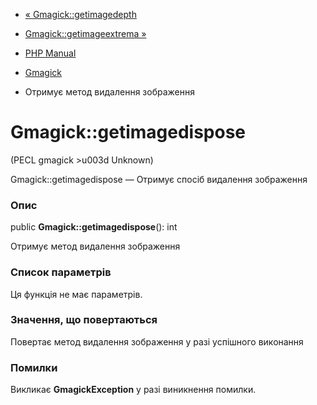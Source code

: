 - [« Gmagick::getimagedepth](gmagick.getimagedepth.md)
- [Gmagick::getimageextrema »](gmagick.getimageextrema.md)

- [PHP Manual](index.md)
- [Gmagick](class.gmagick.md)
- Отримує метод видалення зображення

# Gmagick::getimagedispose

(PECL gmagick \>u003d Unknown)

Gmagick::getimagedispose — Отримує спосіб видалення зображення

### Опис

public **Gmagick::getimagedispose**(): int

Отримує метод видалення зображення

### Список параметрів

Ця функція не має параметрів.

### Значення, що повертаються

Повертає метод видалення зображення у разі успішного виконання

### Помилки

Викликає **GmagickException** у разі виникнення помилки.

